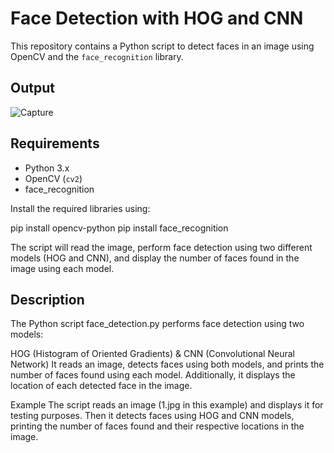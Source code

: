 # Face Detection with HOG and CNN

This repository contains a Python script to detect faces in an image using OpenCV and the `face_recognition` library.
## Output
![Capture](https://github.com/dineshrx/Face-Recognition/assets/144202549/a907450b-9601-4b04-8fed-e9c47e9217f0)

## Requirements

- Python 3.x
- OpenCV (`cv2`)
- face_recognition

Install the required libraries using:

pip install opencv-python
pip install face_recognition

The script will read the image, perform face detection using two different models (HOG and CNN), and display the number of faces found in the image using each model.

## Description
The Python script face_detection.py performs face detection using two models:

HOG (Histogram of Oriented Gradients) & CNN (Convolutional Neural Network)
It reads an image, detects faces using both models, and prints the number of faces found using each model. Additionally, it displays the location of each detected face in the image.

Example
The script reads an image (1.jpg in this example) and displays it for testing purposes. Then it detects faces using HOG and CNN models, printing the number of faces found and their respective locations in the image.
